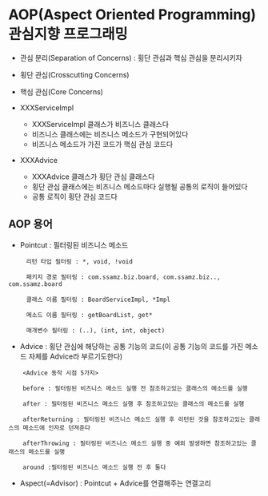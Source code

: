 # AOP(Aspect Oriented Programming) 관심지향 프로그래밍

- 관심 분리(Separation of Concerns) : 횡단 관심과 핵심 관심을 분리시키자

- 횡단 관심(Crosscutting Concerns)

- 핵심 관심(Core Concerns)

- XXXServiceImpl
    - XXXServiceImpl 클래스가 비즈니스 클래스다
    - 비즈니스 클래스에는 비즈니스 메소드가 구현되어있다
    - 비즈니스 메소드가 가진 코드가 핵심 관심 코드다

- XXXAdvice
    - XXXAdvice 클래스가 횡단 관심 클래스다
    - 횡단 관심 클래스에는 비즈니스 메소드마다 실행될 공통의 로직이 들어있다
    - 공통 로직이 횡단 관심 코드다

## AOP 용어

- Pointcut : 필터링된 비즈니스 메소드

```shell
     리턴 타입 필터링 : *, void, !void

     패키지 경로 필터링 : com.ssamz.biz.board, com.ssamz.biz.., com.ssamz.board

     클래스 이름 필터링 : BoardServiceImpl, *Impl

     메소드 이름 필터링 : getBoardList, get*

     매개변수 필터링 : (..), (int, int, object)
```

- Advice : 횡단 관심에 해당하는 공통 기능의 코드(이 공통 기능의 코드를 가진 메소드 자체를 Advice라 부르기도한다)

```shell
	<Advice 동작 시점 5가지>

    before : 필터링된 비즈니스 메소드 실행 전 참조하고있는 클래스의 메소드를 실행

    after : 필터링된 비즈니스 메소드 실행 후 참조하고있는 클래스의 메소드를 실행

    afterReturning : 필터링된 비즈니스 메소드 실행 후 리턴된 것을 참조하고있는 클래스의 메소드에 인자로 던져준다

    afterThrowing : 필터링된 비즈니스 메소드 실행 중 예외 발생하면 참조하고있는 클래스의 메소드를 실행

    around :필터링된 비즈니스 메소드 실행 전 후 둘다
```
- Aspect(=Advisor) : Pointcut + Advice를 연결해주는 연결고리 
